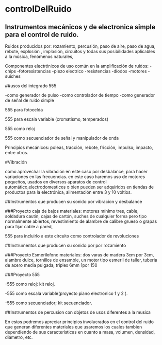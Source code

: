 controlDelRuido
===============

## Instrumentos mecánicos y de electronica simple para el control de ruido.


Ruidos producidos por:  rozamiento, percusión, paso de aire, paso de agua, rebote, explosión , implosión, circuitos y todas sus posibilidades aplicables a la música, fenómenos naturales, 


Componentes electrónicos de uso común en la amplificación de ruidos:
-chips
-fotoresistencias
-piezo electrico
-resistencias
-diodos 
-motores 
-suiches

##usos del integrado  555

-como generador de pulso
-como controlador de tiempo
-como generador de señal de ruido simple 

555 para fotocelda

555 para escala variable (cromatismo, temperados)

555 como reloj 

555 como secuenciador de señal y manipulador de onda

Principios mecánicos: poleas, tracción, rebote, fricción, impulso, impacto, entre otros.

#Vibración 

como aprovechar la vibración en este caso por desbalance, para hacer variaciones en las frecuencias.
en este caso haremos uso de motores pequeños, usados en diversos aparatos de control automático,electrodomesticos  o bien pueden ser adquiridos en tiendas de productos para la electrónica,  alimentación entre 3 y 10 voltios. 

##Instrumentos que producen su sonido por vibracion y desbalance 

###Proyecto caja de bajos
materiales:
motores mínimo tres, cable, soldadura cautin, cajas de cartón, suches de cualquier forma pero tipo normalmente abiertos, revestimiento de alambre de calibre grueso o grapas para fijar cable a pared,

555 para incluirlo a este circuito como controlador de revoluciones 

##Instrumentos que producen su sonido por por rozamiento

###Proyecto Esmerilofono
materiales:
dos varas de madera  3cm por 3cm, alambre dulce, tornillos de ensamble, un motor tipo esmeril de taller, tuberia  de acero media pulgada, triplex 6mm 1por 150

###Proyecto 555

-555 como reloj: kit reloj.

-555 como escala variable(proyecto piano electronico 1 y 2 ).

-555 como secuenciador; kit secuenciador.


##Instrumentos de percusion con objetos de usos diferentes a la musica

En estos podremos apreciar principios  involucrados en el control del ruido que generan diferentes materiales que usaremos los cuales tambien dependiendo de sus caracteristicas en cuanto a masa, volumen, densidad, diametro, etc. 






